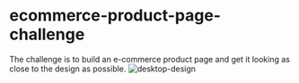 # ecommerce-product-page-challenge
The challenge is to build an e-commerce product page and get it looking as close to the design as possible.
![desktop-design](https://user-images.githubusercontent.com/66512179/150666574-86ee7949-5824-4add-b247-e528d0fb092f.jpg)

